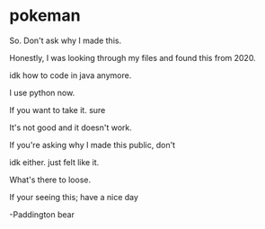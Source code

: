 # pokeman

So. Don't ask why I made this.

Honestly, I was looking through my files and found this from 2020.

idk how to code in java anymore. 

I use python now. 

If you want to take it. sure

It's not good and it doesn't work. 

If you're asking why I made this public, don't

idk either. just felt like it. 

What's there to loose. 

If your seeing this; have a nice day

-Paddington bear